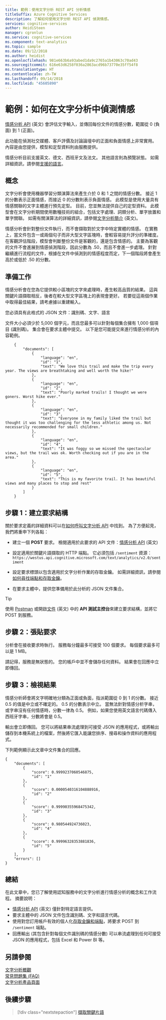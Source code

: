 ```yaml
---
title: 範例：使用文字分析 REST API 分析情感
titleSuffix: Azure Cognitive Services
description: 了解如何使用文字分析 REST API 偵測情感。
services: cognitive-services
author: HeidiSteen
manager: cgronlun
ms.service: cognitive-services
ms.component: text-analytics
ms.topic: sample
ms.date: 09/12/2018
ms.author: heidist
ms.openlocfilehash: 981e663b6a93abed1da9c2765a1b43063c70ad43
ms.sourcegitcommit: 616e63d6258f036a2863acd96b73770e35ff54f8
ms.translationtype: HT
ms.contentlocale: zh-TW
ms.lasthandoff: 09/14/2018
ms.locfileid: "45605890"
---
```

# <a name="example-how-to-detect-sentiment-in-text-analytics"></a>範例：如何在文字分析中偵測情感

[情感分析 API](https://westus.dev.cognitive.microsoft.com/docs/services/TextAnalytics.V2.0/operations/56f30ceeeda5650db055a3c9) \(英文\) 會評估文字輸入，並傳回每份文件的情感分數，範圍從 0 (負面) 到 1 (正面)。

此功能在偵測社交媒體、客戶評價及討論論壇中的正面和負面情感上非常實用。 內容是由您提供，模型和定型資料則由服務提供。

情感分析目前支援英文、德文、西班牙文及法文。 其他語言則為預覽狀態。 如需詳細資訊，請參閱[支援的語言](../text-analytics-supported-languages.md)。

## <a name="concepts"></a>概念

文字分析會使用機器學習分類演算法來產生介於 0 和 1 之間的情感分數。 接近 1 的分數表示正面情感，而接近 0 的分數則表示負面情感。 此模型是使用大量具有情感關聯的文字主體進行預先定型。 目前，您並無法提供自己的定型資料。 此模型會在文字分析期間使用數種技術的組合，包括文字處理、詞類分析、單字放置和單字關聯。 如需有關演算法的詳細資訊，請參閱[文字分析簡介](https://blogs.technet.microsoft.com/machinelearning/2015/04/08/introducing-text-analytics-in-the-azure-ml-marketplace/) \(英文\)。

情感分析會針對整份文件執行，而不會擷取對於文字中特定實體的情感。 在實務上，當文件包含一或兩個句子而非大型文字區塊時，會較容易提升評分的準確度。 在客觀評估階段，模型會判斷整份文件是客觀的，還是包含情感的。 主要為客觀的文件不會進展到情感偵測階段，因此分數為 .50，而且不會進一步處理。 針對繼續進行流程的文件，根據在文件中偵測到的情感程度而定，下一個階段將會產生高於或低於 .50 的分數。

## <a name="preparation"></a>準備工作

情感分析會在您為它提供較小區塊的文字來處理時，產生較高品質的結果。 這與關鍵片語擷取相反，後者在較大型文字區塊上的表現會更好。 若要從這兩個作業中取得最佳結果，請考慮據以重建輸入。

您必須具有此格式的 JSON 文件：識別碼、文字、語言

文件大小必須少於 5,000 個字元，而且您最多可以針對每個集合擁有 1,000 個項目 (識別碼)。 集合會在要求主體中提交。 以下是您可能提交來進行情感分析的內容範例。

```
    {
        "documents": [
            {
                "language": "en",
                "id": "1",
                "text": "We love this trail and make the trip every year. The views are breathtaking and well worth the hike!"
            },
            {
                "language": "en",
                "id": "2",
                "text": "Poorly marked trails! I thought we were goners. Worst hike ever."
            },
            {
                "language": "en",
                "id": "3",
                "text": "Everyone in my family liked the trail but thought it was too challenging for the less athletic among us. Not necessarily recommended for small children."
            },
            {
                "language": "en",
                "id": "4",
                "text": "It was foggy so we missed the spectacular views, but the trail was ok. Worth checking out if you are in the area."
            },                
            {
                "language": "en",
                "id": "5",
                "text": "This is my favorite trail. It has beautiful views and many places to stop and rest"
            }
        ]
    }
```

## <a name="step-1-structure-the-request"></a>步驟 1：建立要求結構

關於要求定義的詳細資料可以在[如何呼叫文字分析 API](text-analytics-how-to-call-api.md) 中找到。 為了方便起見，我們將重申下列各點：

+ 建立一個 **POST** 要求。 檢閱適用於此要求的 API 文件：[情感分析 API](https://westus.dev.cognitive.microsoft.com/docs/services/TextAnalytics.V2.0/operations/56f30ceeeda5650db055a3c9) \(英文\)

+ 設定適用於關鍵片語擷取的 HTTP 端點。 它必須包括 `/sentiment` 資源：`https://westus.api.cognitive.microsoft.com/text/analytics/v2.0/sentiment`

+ 設定要求標頭以包含適用於文字分析作業的存取金鑰。 如需詳細資訊，請參閱[如何尋找端點和存取金鑰](text-analytics-how-to-access-key.md)。

+ 在要求主體中，提供您準備用於此分析的 JSON 文件集合。

> [!Tip]
> 使用 [Postman](text-analytics-how-to-call-api.md) 或開啟[文件](https://westus.dev.cognitive.microsoft.com/docs/services/TextAnalytics.V2.0/operations/56f30ceeeda5650db055a3c9) \(英文\) 中的 **API 測試主控台**來建立要求結構，並將它 POST 到服務。

## <a name="step-2-post-the-request"></a>步驟 2：張貼要求

分析會在接收要求時執行。 服務每分鐘最多可接受 100 個要求。 每個要求最多可以是 1 MB。

請記得，服務是無狀態的。 您的帳戶中並不會儲存任何資料。 結果會在回應中立即傳回。


## <a name="step-3-view-results"></a>步驟 3：檢視結果

情感分析師會將文字明確地分類為正面或負面，指派範圍從 0 到 1 的分數。 接近 0.5 的值是中立或不確定的。 0.5 的分數表示中立。 當無法針對情感分析字串，或字串沒有任何情感時，分數一律為 0.5。 例如，如果您使用英文語言代碼傳入西班牙字串，分數將會是 0.5。

輸出會立即傳回。 您可以將結果串流處理到可接受 JSON 的應用程式，或將輸出儲存到本機系統上的檔案，然後將它匯入能讓您排序、搜尋和操作資料的應用程式。

下列範例顯示此文章中文件集合的回應。

```
{
    "documents": [
        {
            "score": 0.9999237060546875,
            "id": "1"
        },
        {
            "score": 0.0000540316104888916,
            "id": "2"
        },
        {
            "score": 0.99990355968475342,
            "id": "3"
        },
        {
            "score": 0.980544924736023,
            "id": "4"
        },
        {
            "score": 0.99996328353881836,
            "id": "5"
        }
    ],
    "errors": []
}
```

## <a name="summary"></a>總結

在此文章中，您已了解使用認知服務中的文字分析進行情感分析的概念和工作流程。 摘要說明：

+ [情感分析 API](https://westus.dev.cognitive.microsoft.com/docs/services/TextAnalytics.V2.0/operations/56f30ceeeda5650db055a3c9) \(英文\) 僅針對特定語言提供。
+ 要求主體中的 JSON 文件包含識別碼、文字和語言代碼。
+ 使用對您訂用帳戶有效的個人化[存取金鑰和端點](text-analytics-how-to-access-key.md)，將要求 POST 到 `/sentiment` 端點。
+ 回應輸出 (其包含針對每個文件識別碼的情感分數) 可以串流處理到任何可接受 JSON 的應用程式，包括 Excel 和 Power BI 等。

## <a name="see-also"></a>另請參閱 

 [文字分析概觀](../overview.md)  
 [常見問題集 (FAQ)](../text-analytics-resource-faq.md)</br>
 [文字分析產品頁面](//go.microsoft.com/fwlink/?LinkID=759712) 

## <a name="next-steps"></a>後續步驟

> [!div class="nextstepaction"]
> [擷取關鍵片語](text-analytics-how-to-keyword-extraction.md)
